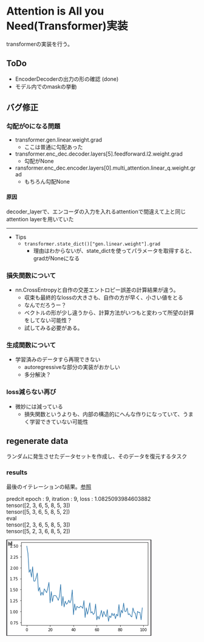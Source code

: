 # Attention is All you Need(Transformer)実装

transformerの実装を行う。

## ToDo

- EncoderDecoderの出力の形の確認 (done)
- モデル内でのmaskの挙動

## バグ修正

### 勾配が0になる問題

- transformer.gen.linear.weight.grad
  - ここは普通に勾配あった
- transformer.enc_dec.decoder.layers[5].feedforward.l2.weight.grad
  - 勾配がNone
- ransformer.enc_dec.encoder.layers[0].multi_attention.linear_q.weight.grad
  - もちろん勾配None

#### 原因

decoder_layerで、エンコーダの入力を入れるattentionで間違えて上と同じattention layerを用いていた

---

- Tips
  - ```transformer.state_dict()["gen.linear.weight"].grad```
    - 理由はわからないが、state_dictを使ってパラメータを取得すると、gradがNoneになる

### 損失関数について

- nn.CrossEntropyと自作の交差エントロピー誤差の計算結果が違う。
  - 収束も最終的なlossの大きさも、自作の方が早く、小さい値をとる
  - なんでだろうー？
  - ベクトルの形が少し違うから、計算方法がいつもと変わって所望の計算をしてない可能性？
  - 試してみる必要がある。

### 生成関数について

- 学習済みのデータすら再現できない
  - autoregressiveな部分の実装がおかしい
  - 多分解決？

### loss減らない再び

- 微妙には減っている
  - 損失関数というよりも、内部の構造的にへんな作りになっていて、うまく学習できていない可能性

## regenerate data

ランダムに発生させたデータセットを作成し、そのデータを復元するタスク

### results

最後のイテレーションの結果。[参照](train_regenerate.ipynb)

predcit
epoch : 9, itration : 9, loss : 1.0825093984603882  
tensor([2, 3, 6, 5, 8, 5, 3])  
tensor([5, 3, 6, 5, 8, 5, 2])  
eval  
tensor([2, 3, 6, 5, 8, 5, 3])  
tensor([5, 2, 3, 6, 8, 5, 2])  

![](regenerate1.png)
